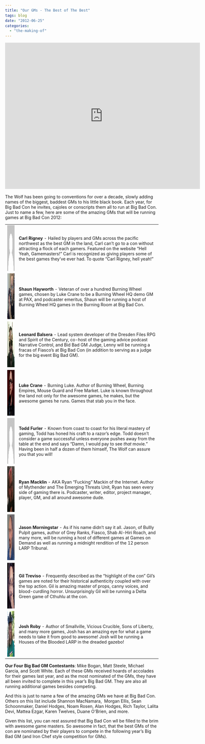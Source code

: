 ```yaml
---
title: "Our GMs - The Best of The Best"
tags: blog
date: "2012-06-25"
categories: 
  - "the-making-of"
---
```


<iframe src="http://www.youtube.com/embed/uKNZ9-hKvx8" frameborder="0" width="640" height="480"></iframe>

The Wolf has been going to conventions for over a decade, slowly adding names of the biggest, baddest GMs to his little black book. Each year, for Big Bad Con he invites, cajoles or conscripts them all to run at Big Bad Con. Just to name a few, here are some of the amazing GMs that will be running games at Big Bad Con 2012:

<table><tbody><tr><td><a href="http://www.bigbadcon.com/wp-content/uploads/2012/06/gravatar_anonymous_150.png"><img class="alignnone size-full wp-image-620" title="gravatar_anonymous_150" src="images/gravatar_anonymous_150.png" alt="" width="150" height="150"></a></td><td valign="center"><strong>Carl Rigney</strong> - Hailed by players and GMs across the pacific northwest as the best GM in the land, Carl can’t go to a con without attracting a flock of each gamers. Featured on the website “Hell Yeah, Gamemasters!” Carl is recognized as giving players some of the best games they’ve ever had. To quote “Carl Rigney, hell yeah!”</td></tr><tr><td><a href="http://www.bigbadcon.com/wp-content/uploads/2012/06/Shaun_Hayworth.jpg"><img class=" wp-image-618 alignleft" title="Shaun_Hayworth" src="images/Shaun_Hayworth-150x150.jpg" alt="" width="150" height="150"></a></td><td valign="center"><strong>Shaun Hayworth</strong> - Veteran of over a hundred Burning Wheel games, chosen by Luke Crane to be a Burning Wheel HQ demo GM at PAX, and podcaster emeritus, Shaun will be running a host of Burning Wheel HQ games in the Burning Room at Big Bad Con.</td></tr><tr><td><a href="http://www.bigbadcon.com/wp-content/uploads/2012/06/Leonard_Balsera.jpg"><img class=" wp-image-616 alignleft" title="Leonard_Balsera" src="images/Leonard_Balsera-150x150.jpg" alt="" width="150" height="150"></a></td><td valign="center"><strong>Leonard Balsera</strong> - Lead system developer of the Dresden Files RPG and Spirit of the Century, co-host of the gaming advice podcast Narrative Control, and Bid Bad GM Judge, Lenny will be running a fracas of Fiasco’s at Big Bad Con (in addition to serving as a judge for the big event Big Bad GM).</td></tr><tr><td><a href="http://www.bigbadcon.com/wp-content/uploads/2012/06/Luke_Crane_zoom.jpg"><img class="alignnone size-thumbnail wp-image-626" title="Luke_Crane_zoom" src="images/Luke_Crane_zoom-150x150.jpg" alt="" width="150" height="150"></a></td><td valign="center"><strong>Luke Crane</strong> - Burning Luke. Author of Burning Wheel, Burning Empires, Mouse Guard and Free Market. Luke is known throughout the land not only for the awesome games, he makes, but the awesome games he runs. Games that stab you in the face.</td></tr><tr><td><a href="http://www.bigbadcon.com/wp-content/uploads/2012/06/gravatar_anonymous_150.png"><img class="alignnone size-full wp-image-620" title="gravatar_anonymous_150" src="images/gravatar_anonymous_150.png" alt="" width="150" height="150"></a></td><td valign="center"><strong>Todd Furler</strong> - Known from coast to coast for his literal mastery of gaming, Todd has honed his craft to a razor’s edge. Todd doesn’t consider a game successful unless everyone pushes away from the table at the end and says “Damn, I would pay to see <em>that</em> movie.” Having been in half a dozen of them himself, The Wolf can assure you that you will!</td></tr><tr><td><a href="http://www.bigbadcon.com/wp-content/uploads/2012/06/ryan_macklin.jpg"><img class="alignnone size-thumbnail wp-image-621" title="ryan_macklin" src="images/ryan_macklin-150x150.jpg" alt="" width="150" height="150"></a></td><td valign="center"><strong>Ryan Macklin</strong> - AKA Ryan “Fucking” Mackin of the Internet. Author of Mythender and&nbsp;The Emerging Threats Unit, Ryan has seen every side of gaming there is. Podcaster, writer, editor, project manager, player, GM, and all around awesome dude.</td></tr><tr><td><a href="http://www.bigbadcon.com/wp-content/uploads/2012/06/jason_morningstar.jpg"><img class="alignnone size-thumbnail wp-image-622" title="jason_morningstar" src="images/jason_morningstar-150x150.jpg" alt="" width="150" height="150"></a></td><td valign="center"><strong>Jason Morningstar</strong> - As if his name didn’t say it all. Jason, of Bullly Pulpit games, author of Grey Ranks, Fiasco, Shab Al-Hiri Roach, and many more, will be running a host of different games at Games on Demand as well as running a midnight rendition of the 12 person LARP Tribunal.</td></tr><tr><td><a href="http://www.bigbadcon.com/wp-content/uploads/2012/06/gil_treviso.jpg"><img class="alignnone size-thumbnail wp-image-623" title="gil_treviso" src="images/gil_treviso-150x150.jpg" alt="" width="150" height="150"></a></td><td valign="center"><strong>Gil Treviso</strong> - Frequently described as the “highlight of the con” Gil’s games are noted for their historical authenticity coupled with over the top action. Gil is amazing master of props, canny voices, and blood-curdling horror. Unsurprisingly Gil will be running a Delta Green game of Cthuhlu at the con.</td></tr><tr><td><a href="http://www.bigbadcon.com/wp-content/uploads/2012/06/josh_roby.jpg"><img class="alignnone size-thumbnail wp-image-624" title="josh_roby" src="images/josh_roby-150x150.jpg" alt="" width="150" height="150"></a></td><td valign="center"><strong>Josh Roby</strong> - Author of Smallville, Vicious Crucible, Sons of Liberty, and many more games, Josh has an amazing eye for what a game needs to take it from good to awesome! Josh will be running a Houses of the Blooded LARP in the dreaded gazebo!</td></tr></tbody></table>

**Our Four Big Bad GM Contestants**: Mike Bogan, Matt Steele, Michael Garcia, and Scott White. Each of these GMs received hoards of accolades for their games last year, and as the most nominated of the GMs, they have all been invited to complete in this year’s Big Bad GM. They are also all running additional games besides competing.

And this is just to name a few of the amazing GMs we have at Big Bad Con. Others on this list include Shannon MacNamara,  Morgan Ellis, Sean Schoonmaker, Daniel Hodges, Noam Rosen, Alan Hodges, Rich Taylor, Lalita Devi, Mattea Ezgar, Karen Twelves, Duane O'Brien, and more.

Given this list, you can rest assured that Big Bad Con wll be filled to the brim with awesome game masters. So awesome in fact, that the best GMs of the con are nominated by their players to compete in the following year’s Big Bad GM (and Iron Chef style competition for GMs).
